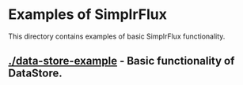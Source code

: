 # Examples of SimplrFlux

This directory contains examples of basic SimplrFlux functionality.

## [./data-store-example](./data-store-example) - Basic functionality of DataStore.

